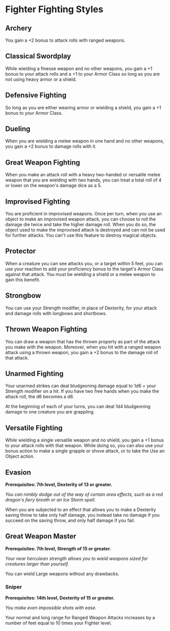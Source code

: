 # Fighter Fighting Styles

<!-- FIXME: re-work to new templating. -->

## Archery
You gain a +2 bonus to attack rolls with ranged weapons.

## Classical Swordplay
While wielding a finesse weapon and no other weapons, you gain a +1 bonus to your attack rolls and a +1 to your Armor Class so long as you are not using heavy armor or a shield.

## Defensive Fighting
So long as you are either wearing armor or wielding a shield, you gain a +1 bonus to your Armor Class.

## Dueling
When you are wielding a melee weapon in one hand and no other weapons, you gain a +2 bonus to damage rolls with it.

## Great Weapon Fighting
When you make an attack roll with a heavy two-handed or versatile melee weapon that you are wielding with two hands, you can treat a total roll of 4 or lower on the weapon's damage dice as a 5.

## Improvised Fighting
You are proficient in improvised weapons. Once per turn, when you use an object to make an improvised weapon attack, you can choose to roll the damage die twice and take the higher damage roll. When you do so, the object used to make the improvised attack is destroyed and can not be used for further attacks. You can't use this feature to destroy magical objects.

## Protector
When a creature you can see attacks you, or a target within 5 feet, you can use your reaction to add your proficiency bonus to the target's Armor Class against that attack. You must be wielding a shield or a melee weapon to gain this benefit.

## Strongbow
You can use your Strength modifier, in place of Dexterity, for your attack and damage rolls with longbows and shortbows.

## Thrown Weapon Fighting
You can draw a weapon that has the thrown property as part of the attack you make with the weapon. Moreover, when you hit with a ranged weapon attack using a thrown weapon, you gain a +2 bonus to the damage roll of that attack.

## Unarmed Fighting
Your unarmed strikes can deal bludgeoning damage equal to 1d6 + your Strength modifier on a hit. If you have two free hands when you make the attack roll, the d6 becomes a d8.

At the beginning of each of your turns, you can deal 1d4 bludgeoning damage to one creature you are grappling.

## Versatile Fighting
While wielding a single versatile weapon and no shield, you gain a +1 bonus to your attack rolls with that weapon. While doing so, you can also use your bonus action to make a single grapple or shove attack, or to take the Use an Object action.

## Evasion
**Prerequisites: 7th level, Dexterity of 13 or greater.**

*You can nimbly dodge out of the way of certain area effects, such as a red dragon's fiery breath or an Ice Storm spell.*

When you are subjected to an effect that allows you to make a Dexterity saving throw to take only half damage, you instead take no damage if you succeed on the saving throw, and only half damage if you fail.

## Great Weapon Master
**Prerequisites: 7th level, Strength of 15 or greater.**

*Your near herculean strength allows you to wield weapons sized for creatures larger than yourself.*

You can wield Large weapons without any drawbacks.

### Sniper
**Prerequisites: 14th level, Dexterity of 15 or greater.**

*You make even impossible shots with ease.*

Your normal and long range for Ranged Weapon Attacks increases by a number of feet equal to 10 times your Fighter level.
